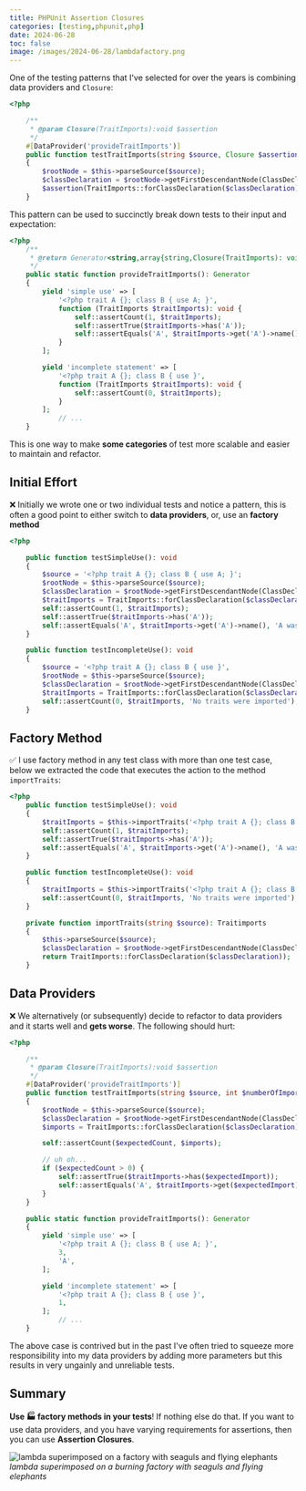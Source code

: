 ```yaml
--- 
title: PHPUnit Assertion Closures
categories: [testing,phpunit,php]
date: 2024-06-28
toc: false
image: /images/2024-06-28/lambdafactory.png
---
```


One of the testing patterns that I've selected for over the years is combining data providers and `Closure`:

```php
<?php

    /**
     * @param Closure(TraitImports):void $assertion
     */
    #[DataProvider('provideTraitImports')]
    public function testTraitImports(string $source, Closure $assertion): void
    {
        $rootNode = $this->parseSource($source);
        $classDeclaration = $rootNode->getFirstDescendantNode(ClassDeclaration::class);
        $assertion(TraitImports::forClassDeclaration($classDeclaration));
    }
```

This pattern can be used to succinctly break down tests to their input and
expectation:

```php
<?php
    /**
     * @return Generator<string,array{string,Closure(TraitImports): void}>
     */
    public static function provideTraitImports(): Generator
    {
        yield 'simple use' => [
            '<?php trait A {}; class B { use A; }',
            function (TraitImports $traitImports): void {
                self::assertCount(1, $traitImports);
                self::assertTrue($traitImports->has('A'));
                self::assertEquals('A', $traitImports->get('A')->name());
            }
        ];

        yield 'incomplete statement' => [
            '<?php trait A {}; class B { use }',
            function (TraitImports $traitImports): void {
                self::assertCount(0, $traitImports);
            }
        ];
		    // ...
    }
```

This is one way to make **some categories** of test more scalable and easier
to maintain and refactor.

## Initial Effort

❌ Initially we wrote one or two individual tests and notice a pattern, this is
often a good point to either switch to **data providers**, or, use an **factory
method**

```php
<?php

    public function testSimpleUse(): void
    {
        $source = '<?php trait A {}; class B { use A; }';
        $rootNode = $this->parseSource($source);
        $classDeclaration = $rootNode->getFirstDescendantNode(ClassDeclaration::class);
        $traitImports = TraitImports::forClassDeclaration($classDeclaration));
        self::assertCount(1, $traitImports);
        self::assertTrue($traitImports->has('A'));
        self::assertEquals('A', $traitImports->get('A')->name(), 'A was imported');
    }

    public function testIncompleteUse(): void
    {
        $source = '<?php trait A {}; class B { use }',
        $rootNode = $this->parseSource($source);
        $classDeclaration = $rootNode->getFirstDescendantNode(ClassDeclaration::class);
        $traitImports = TraitImports::forClassDeclaration($classDeclaration));
        self::assertCount(0, $traitImports, 'No traits were imported');
    }
```

## Factory Method

✅ I use factory method in any test class with more than one test case, below we
extracted the code that executes the action to the method `importTraits`:

```php
<?php
    public function testSimpleUse(): void
    {
        $traitImports = $this->importTraits('<?php trait A {}; class B { use A; }');
        self::assertCount(1, $traitImports);
        self::assertTrue($traitImports->has('A'));
        self::assertEquals('A', $traitImports->get('A')->name(), 'A was imported');
    }

    public function testIncompleteUse(): void
    {
        $traitImports = $this->importTraits('<?php trait A {}; class B { use }'),
        self::assertCount(0, $traitImports, 'No traits were imported');
    }

    private function importTraits(string $source): Traitimports
    {
        $this->parseSource($source);
        $classDeclaration = $rootNode->getFirstDescendantNode(ClassDeclaration::class);
        return TraitImports::forClassDeclaration($classDeclaration));
    }
```

## Data Providers

❌ We alternatively (or subsequently) decide to refactor to data providers and
it starts well and **gets worse**. The following should hurt:

```php
<?php

    /**
     * @param Closure(TraitImports):void $assertion
     */
    #[DataProvider('provideTraitImports')]
    public function testTraitImports(string $source, int $numberOfImports, ?string $expectedImport = null): void
    {
        $rootNode = $this->parseSource($source);
        $classDeclaration = $rootNode->getFirstDescendantNode(ClassDeclaration::class);
        $imports = TraitImports::forClassDeclaration($classDeclaration);

        self::assertCount($expectedCount, $imports);

        // uh oh...
        if ($expectedCount > 0) {
            self::assertTrue($traitImports->has($expectedImport));
            self::assertEquals('A', $traitImports->get($expectedImport)->name(), 'A was imported');
        }
    }

    public static function provideTraitImports(): Generator
    {
        yield 'simple use' => [
            '<?php trait A {}; class B { use A; }',
            3,
            'A',
        ];

        yield 'incomplete statement' => [
            '<?php trait A {}; class B { use }',
            1,
        ];
		    // ...
    }
```

The above case is contrived but in the past I've often tried to squeeze more
responsibility into my data providers by adding more parameters but this
results in very ungainly and unreliable tests.


## Summary

**Use 🏭 factory methods in your tests**! If nothing else do that. If you want to
use data providers, and you have varying requirements for assertions, then you
can use **Assertion Closures**.

![lambda superimposed on a factory with seaguls and flying elephants](/images/2024-06-28/lambdafactory.png)
*lambda superimposed on a burning factory with seaguls and flying elephants*
